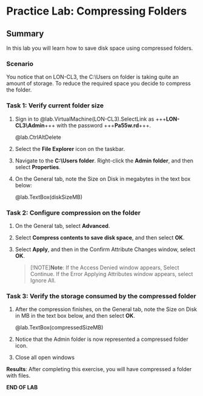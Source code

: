 # Practice Lab: Compressing Folders 

## Summary
In this lab you will learn how to save disk space using compressed folders.

### Scenario
You notice that on LON-CL3, the C:\Users on folder is taking quite an amount of storage. To reduce the required space you decide to compress the folder.
 
### Task 1: Verify current folder size
1.  Sign in to @lab.VirtualMachine(LON-CL3).SelectLink as +++**LON-CL3\\Admin**+++ with the password +++**Pa55w.rd**+++.

    @lab.CtrlAltDelete

2.  Select the **File Explorer** icon on the taskbar.
3.  Navigate to the **C:\\Users folder**. Right-click the **Admin folder**, and then select **Properties**.
4.  On the General tab, note the Size on Disk in megabytes in the text box below:

    @lab.TextBox(diskSizeMB)

### Task 2: Configure compression on the folder
1.  On the General tab, select **Advanced**.
2.  Select **Compress contents to save disk space**, and then select **OK**.
3.  Select **Apply**, and then in the Confirm Attribute Changes window, select
    **OK**.  

    >[!NOTE]**Note**: If the Access Denied window appears, Select Continue. If the Error Applying
    Attributes window appears, select Ignore All.

### Task 3: Verify the storage consumed by the compressed folder
1.  After the compression finishes, on the General tab, note the Size on Disk
    in MB in the text box below, and then select **OK**.

    @lab.TextBox(compressedSizeMB) 

2.  Notice that the Admin folder is now represented a compressed folder icon.
3.  Close all open windows

**Results**: After completing this exercise, you will have compressed a folder with files.

**END OF LAB**
